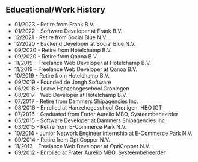 ## Educational/Work History

* 01/2023 - Retire from Frank B.V.</li>
* 01/2022 - Software Developer at Frank B.V.</li>
* 12/2021 - Retire from Social Blue N.V.</li>
* 12/2020 - Backend Developer at Social Blue N.V.
* 09/2020 - Retire from Hotelchamp B.V.
* 09/2020 - Retire from Qanoa B.V.
* 11/2019 - Freelance Web Developer at Hotelchamp B.V.
* 11/2019 - Freelance Web Developer at Qanoa B.V.
* 10/2019 - Retire from Hotelchamp B.V.
* 09/2019 - Founded de Jongh Software
* 06/2018 - Leave Hanzehogeschool Groningen
* 08/2017 - Web Developer at Hotelchamp B.V.
* 07/2017 - Retire from Dammers Shipagencies Inc.
* 08/2016 - Enrolled at Hanzehogeschool Gronigen, HBO ICT
* 07/2016 - Graduated from Frater Aurelio MBO, Systeembeheerder
* 05/2015 - Software Developer at Dammers Shipagencies Inc.
* 03/2015 - Retire from E-Commerce Park N.V.
* 10/2014 - Junior Network Engineer internship at E-Commerce Park N.V.
* 09/2014 - Retire from OptiCopper N.V.
* 11/2013 - Freelance Web Developer at OptiCopper N.V.
* 09/2012 - Enrolled at Frater Aurelio MBO, Systeembeheerder
    
